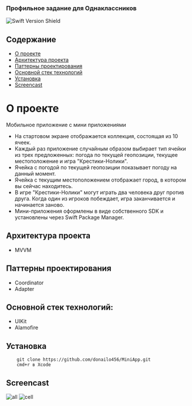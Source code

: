 ### Профильное задание для Однаклассников
![Swift Version Shield](https://img.shields.io/badge/Swift%205.0-FA7343?style=flat&logo=swift&logoColor=white)

## Содержание <!-- omit in toc -->

- [О проекте](#о-проекте)
- [Архитектура проекта](#архитектура-проекта)
- [Паттерны проектирования](#паттерны-проектирования)
- [Основной стек технологий](#основной-стек-технологий)
- [Установка](#установка)
- [Screencast](#screencast)

# О проекте
Мобильное приложение c мини приложениями

- На стартовом экране отображается коллекция, состоящая из 10 ячеек.
- Каждый раз приложение случайным образом выбирает тип ячейки из трех предложенных: погода по текущей геопозиции, текущее местоположение и игра "Крестики-Нолики".
- Ячейка с погодой по текущей геопозиции показывает погоду на данный момент.
- Ячейка с текущим местоположением отображает город, в котором вы сейчас находитесь.
- В игре "Крестики-Нолики" могут играть два человека друг против друга. Когда один из игроков побеждает, игра заканчивается и начинается заново.
- Мини-приложения оформлены в виде собственного SDK и установлены через Swift Package Manager.

## Архитектура проекта
- MVVM

## Паттерны проектирования 

- Coordinator
- Adapter

## Основной стек технологий:

- UIKit
- Alamofire

## Установка

```
    git clone https://github.com/donailo456/MiniApp.git
    cmd+r в Xcode 
```

## Screencast
![all](https://s1.gifyu.com/images/S1QCB.gif)  ![cell](https://s11.gifyu.com/images/S1QFL.gif)
